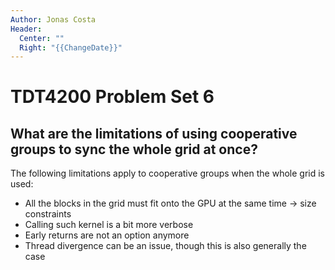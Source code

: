 ```yaml
---
Author: Jonas Costa
Header:
  Center: ""
  Right: "{{ChangeDate}}"
---
```


# TDT4200 Problem Set 6

## What are the limitations of using cooperative groups to sync the whole grid at once?

The following limitations apply to cooperative groups when the whole grid is used:
- All the blocks in the grid must fit onto the GPU at the same time → size constraints
- Calling such kernel is a bit more verbose
- Early returns are not an option anymore
- Thread divergence can be an issue, though this is also generally the case

<div style="break-after:page"></div>
